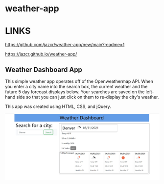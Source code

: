 # weather-app

# LINKS

https://github.com/jazcr/weather-app/new/main?readme=1

https://jazcr.github.io/weather-app/


## Weather Dashboard App

This simple weather app operates off of the Openweathermap API. When you enter a city name into the search box, the current weather and the future 5 day forecast displays below. 
Your searches are saved on the left-hand side so that you can just click on them to re-display the city's weather.


This app was created using HTML, CSS, and jQuery.



![Deployed app](https://github.com/jazcr/weather-app/blob/fa360bb85d98eefd593f4c1af32ce82654b6a60b/ss.JPG)
